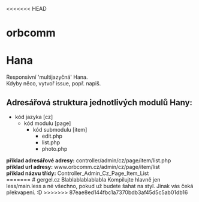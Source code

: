<<<<<<< HEAD
# orbcomm
Hana
====
Responsivní 'multijazyčná' Hana.<br>
Kdyby něco, vytvoř issue, popř. napiš.

<h2>Adresářová struktura jednotlivých modulů Hany:</h2>
<ul>
  <li>
    kód jazyka [cz]
    <ul>
      <li>
        kód modulu [page]
        <ul>
          <li>
            kód submodulu [item]
            <ul>
              <li>
                edit.php
              </li>
              <li>
                list.php
              </li>
              <li>
                photo.php
              </li>
            </ul>
          </li>
        </ul>
      </li>
    </ul>
  </li>
</ul>
<b>příklad adresářové adresy:</b> controller/admin/cz/page/item/list.php<br>
<b>příklad url adresy:</b> www.orbcomm.cz/admin/cz/page/item/list<br>
<b>příklad názvu třídy:</b> Controller_Admin_Cz_Page_Item_List<br>
=======
# gergel.cz
Blablablablablabla
Kompilujte hlavně jen less/main.less a né všechno, pokud už budete šahat na styl. Jinak vás čeká překvapení. :D
>>>>>>> 87eae8ed144fbc1a7370bdb3af45d5c5ab01db16
